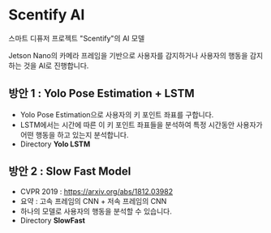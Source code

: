 # Scentify AI
스마트 디퓨저 프로젝트 "Scentify"의 AI 모델

Jetson Nano의 카메라 프레임을 기반으로 사용자를 감지하거나 사용자의 행동을 감지하는 것을 AI로 진행합니다.

## 방안 1 : Yolo Pose Estimation + LSTM
- Yolo Pose Estimation으로 사용자의 키 포인트 좌표를 구합니다.
- LSTM에서는 시간에 따른 이 키 포인트 좌표들을 분석하여 특정 시간동안 사용자가 어떤 행동을 하고 있는지 분석합니다.
- Directory **Yolo LSTM**

## 방안 2 : Slow Fast Model
- CVPR 2019 : https://arxiv.org/abs/1812.03982
- 요약 : 고속 프레임의 CNN + 저속 프레임의 CNN 
- 하나의 모델로 사용자의 행동을 분석할 수 있습니다.
- Directory **SlowFast**